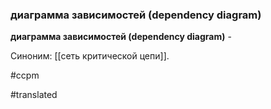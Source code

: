### диаграмма зависимостей (dependency diagram)

**диаграмма зависимостей (dependency diagram)** -

Синоним: [[сеть критической цепи]].

#ccpm

#translated
